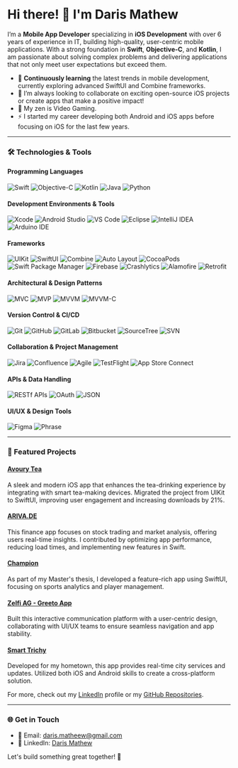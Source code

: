 # Hi there! 👋 I'm Daris Mathew

I’m a **Mobile App Developer** specializing in **iOS Development** with over 6 years of experience in IT, building high-quality, user-centric mobile applications. With a strong foundation in **Swift**, **Objective-C**, and **Kotlin**, I am passionate about solving complex problems and delivering applications that not only meet user expectations but exceed them.

- 🌱 **Continuously learning** the latest trends in mobile development, currently exploring advanced SwiftUI and Combine frameworks.
- 👯 I’m always looking to collaborate on exciting open-source iOS projects or create apps that make a positive impact!
- 👀 My zen is Video Gaming.
- ⚡ I started my career developing both Android and iOS apps before focusing on iOS for the last few years.

---

### 🛠️ Technologies & Tools

#### **Programming Languages**
![Swift](https://img.shields.io/badge/Swift-FA7343?style=for-the-badge&logo=swift&logoColor=white)
![Objective-C](https://img.shields.io/badge/Objective--C-43853D?style=for-the-badge&logo=apple&logoColor=white)
![Kotlin](https://img.shields.io/badge/Kotlin-0095D5?style=for-the-badge&logo=kotlin&logoColor=white)
![Java](https://img.shields.io/badge/Java-007396?style=for-the-badge&logo=java&logoColor=white)
![Python](https://img.shields.io/badge/Python-3776AB?style=for-the-badge&logo=python&logoColor=white)

#### **Development Environments & Tools**
![Xcode](https://img.shields.io/badge/Xcode-1575F9?style=for-the-badge&logo=xcode&logoColor=white)
![Android Studio](https://img.shields.io/badge/Android%20Studio-3DDC84?style=for-the-badge&logo=android-studio&logoColor=white)
![VS Code](https://img.shields.io/badge/VS%20Code-0078D4?style=for-the-badge&logo=visual-studio-code&logoColor=white)
![Eclipse](https://img.shields.io/badge/Eclipse-2C2255?style=for-the-badge&logo=eclipse&logoColor=white)
![IntelliJ IDEA](https://img.shields.io/badge/IntelliJ%20IDEA-000000?style=for-the-badge&logo=intellij-idea&logoColor=white)
![Arduino IDE](https://img.shields.io/badge/Arduino-00979D?style=for-the-badge&logo=arduino&logoColor=white)

#### **Frameworks**
![UIKit](https://img.shields.io/badge/UIKit-1575F9?style=for-the-badge&logo=apple&logoColor=white)
![SwiftUI](https://img.shields.io/badge/SwiftUI-000000?style=for-the-badge&logo=swift&logoColor=white)
![Combine](https://img.shields.io/badge/Combine-000000?style=for-the-badge&logo=apple&logoColor=white)
![Auto Layout](https://img.shields.io/badge/Auto%20Layout-1575F9?style=for-the-badge&logo=apple&logoColor=white)
![CocoaPods](https://img.shields.io/badge/CocoaPods-EE3322?style=for-the-badge&logo=cocoapods&logoColor=white)
![Swift Package Manager](https://img.shields.io/badge/Swift%20Package%20Manager-FA7343?style=for-the-badge&logo=swift&logoColor=white)
![Firebase](https://img.shields.io/badge/Firebase-FFCA28?style=for-the-badge&logo=firebase&logoColor=white)
![Crashlytics](https://img.shields.io/badge/Firebase%20Crashlytics-FF5722?style=for-the-badge&logo=firebase&logoColor=white)
![Alamofire](https://img.shields.io/badge/Alamofire-EE3322?style=for-the-badge&logo=swift&logoColor=white)
![Retrofit](https://img.shields.io/badge/Retrofit-1575F9?style=for-the-badge&logo=android&logoColor=white)

#### **Architectural & Design Patterns**
![MVC](https://img.shields.io/badge/MVC-02569B?style=for-the-badge&logo=puzzle-piece&logoColor=white)
![MVP](https://img.shields.io/badge/MVP-02569B?style=for-the-badge&logo=puzzle-piece&logoColor=white)
![MVVM](https://img.shields.io/badge/MVVM-02569B?style=for-the-badge&logo=puzzle-piece&logoColor=white)
![MVVM-C](https://img.shields.io/badge/MVVM--C-02569B?style=for-the-badge&logo=puzzle-piece&logoColor=white)

#### **Version Control & CI/CD**
![Git](https://img.shields.io/badge/Git-F05032?style=for-the-badge&logo=git&logoColor=white)
![GitHub](https://img.shields.io/badge/GitHub-181717?style=for-the-badge&logo=github&logoColor=white)
![GitLab](https://img.shields.io/badge/GitLab-FC6D26?style=for-the-badge&logo=gitlab&logoColor=white)
![Bitbucket](https://img.shields.io/badge/Bitbucket-0052CC?style=for-the-badge&logo=bitbucket&logoColor=white)
![SourceTree](https://img.shields.io/badge/SourceTree-0052CC?style=for-the-badge&logo=sourcetree&logoColor=white)
![SVN](https://img.shields.io/badge/SVN-809CC9?style=for-the-badge&logo=subversion&logoColor=white)

#### **Collaboration & Project Management**
![Jira](https://img.shields.io/badge/Jira-0052CC?style=for-the-badge&logo=jira&logoColor=white)
![Confluence](https://img.shields.io/badge/Confluence-172B4D?style=for-the-badge&logo=confluence&logoColor=white)
![Agile](https://img.shields.io/badge/Agile-333333?style=for-the-badge&logo=agile&logoColor=white)
![TestFlight](https://img.shields.io/badge/TestFlight-1575F9?style=for-the-badge&logo=apple&logoColor=white)
![App Store Connect](https://img.shields.io/badge/App%20Store%20Connect-0D96F6?style=for-the-badge&logo=apple&logoColor=white)

#### **APIs & Data Handling**
![RESTf APIs](https://img.shields.io/badge/RESTful%20APIs-02569B?style=for-the-badge&logo=json&logoColor=white)
![OAuth](https://img.shields.io/badge/OAuth-4285F4?style=for-the-badge&logo=google&logoColor=white)
![JSON](https://img.shields.io/badge/JSON%20Parsing-02569B?style=for-the-badge&logo=json&logoColor=white)

#### **UI/UX & Design Tools**
![Figma](https://img.shields.io/badge/Figma-F24E1E?style=for-the-badge&logo=figma&logoColor=white)
![Phrase](https://img.shields.io/badge/Phrase-1575F9?style=for-the-badge&logo=localization&logoColor=white)

---

### 🚀 Featured Projects

#### [Avoury Tea](https://apps.apple.com/de/app/avoury-the-tea/id1487794999)
A sleek and modern iOS app that enhances the tea-drinking experience by integrating with smart tea-making devices. Migrated the project from UIKit to SwiftUI, improving user engagement and increasing downloads by 21%.

#### [ARIVA.DE](https://apps.apple.com/de/app/aktien-b%C3%B6rse-ariva-de/id620435353)
This finance app focuses on stock trading and market analysis, offering users real-time insights. I contributed by optimizing app performance, reducing load times, and implementing new features in Swift.

#### [Champion](https://apps.apple.com/de/app/champion/id886646371)
As part of my Master's thesis, I developed a feature-rich app using SwiftUI, focusing on sports analytics and player management.

#### [Zelfi AG - Greeto App](https://apps.apple.com/de/app/greeto-app/id1489163813)
Built this interactive communication platform with a user-centric design, collaborating with UI/UX teams to ensure seamless navigation and app stability.

#### [Smart Trichy](https://apps.apple.com/in/app/smart-trichy/id1445645779)
Developed for my hometown, this app provides real-time city services and updates. Utilized both iOS and Android skills to create a cross-platform solution.

For more, check out my [LinkedIn](https://www.linkedin.com/in/daris-mathew-ios-developer/) profile or my [GitHub Repositories](https://github.com/yourusername).

---

### 🌐 Get in Touch

- 📧 Email: daris.matheew@gmail.com
- 💼 LinkedIn: [Daris Mathew](https://www.linkedin.com/in/daris-mathew-ios-developer/)

Let's build something great together! 🚀
